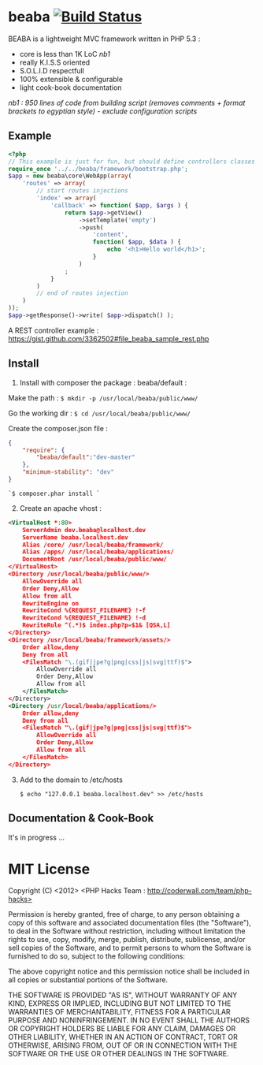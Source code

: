 # beaba [![Build Status](https://secure.travis-ci.org/ichiriac/beaba.png?branch=master)](http://travis-ci.org/ichiriac/beaba)


BEABA is a lightweight MVC framework written in PHP 5.3 :

- core is less than 1K LoC *nb1*
- really K.I.S.S oriented
- S.O.L.I.D respectfull  
- 100% extensible & configurable
- light cook-book documentation

*nb1 : 950 lines of code from building script (removes comments + format brackets to egyptian style) - exclude configuration scripts* 


## Example

```php
<?php
// This example is just for fun, but should define controllers classes
require_once '../../beaba/framework/bootstrap.php'; 
$app = new beaba\core\WebApp(array(
    'routes' => array(
        // start routes injections
        'index' => array(
            'callback' => function( $app, $args ) {
                return $app->getView()
                    ->setTemplate('empty')
                    ->push(
                        'content',
                        function( $app, $data ) {
                            echo '<h1>Hello world</h1>';
                        }
                    )
                ;
            }
        )
        // end of routes injection
    )
));
$app->getResponse()->write( $app->dispatch() );
```

A REST controller example :
https://gist.github.com/3362502#file_beaba_sample_rest.php

## Install

1. Install with composer the package : beaba/default :

Make the path :
    `$ mkdir -p /usr/local/beaba/public/www/ `

Go the working dir :
    `$ cd /usr/local/beaba/public/www/ `

Create the composer.json file :
```json
{
    "require": {
        "beaba/default":"dev-master"
    },
    "minimum-stability": "dev"
}
```

    `$ composer.phar install `

2. Create an apache vhost :
```xml
<VirtualHost *:80>
    ServerAdmin dev.beaba@localhost.dev
    ServerName beaba.localhost.dev
    Alias /core/ /usr/local/beaba/framework/
    Alias /apps/ /usr/local/beaba/applications/
    DocumentRoot /usr/local/beaba/public/www/
</VirtualHost>
<Directory /usr/local/beaba/public/www/>
    AllowOverride all
    Order Deny,Allow
    Allow from all  
    RewriteEngine on
    RewriteCond %{REQUEST_FILENAME} !-f
    RewriteCond %{REQUEST_FILENAME} !-d
    RewriteRule ^(.*)$ index.php?p=$1& [QSA,L]
</Directory>
<Directory /usr/local/beaba/framework/assets/>
    Order allow,deny
    Deny from all
    <FilesMatch "\.(gif|jpe?g|png|css|js|svg|ttf)$">
        AllowOverride all
        Order Deny,Allow
        Allow from all  
    </FilesMatch>
</Directory>
<Directory /usr/local/beaba/applications/>
    Order allow,deny
    Deny from all
    <FilesMatch "\.(gif|jpe?g|png|css|js|svg|ttf)$">
        AllowOverride all
        Order Deny,Allow
        Allow from all
    </FilesMatch>
</Directory>
```

3. Add to the domain to /etc/hosts

    `$ echo "127.0.0.1 beaba.localhost.dev" >> /etc/hosts`

## Documentation & Cook-Book

It's in progress ...

# MIT License

Copyright (C) <2012> <PHP Hacks Team : http://coderwall.com/team/php-hacks>

Permission is hereby granted, free of charge, to any person obtaining a copy of 
this software and associated documentation files (the "Software"), to deal in 
the Software without restriction, including without limitation the rights to 
use, copy, modify, merge, publish, distribute, sublicense, and/or sell copies of
 the Software, and to permit persons to whom the Software is furnished to do so, 
subject to the following conditions:

The above copyright notice and this permission notice shall be included in all 
copies or substantial portions of the Software.

THE SOFTWARE IS PROVIDED "AS IS", WITHOUT WARRANTY OF ANY KIND, EXPRESS OR 
IMPLIED, INCLUDING BUT NOT LIMITED TO THE WARRANTIES OF MERCHANTABILITY, FITNESS 
FOR A PARTICULAR PURPOSE AND NONINFRINGEMENT. IN NO EVENT SHALL THE AUTHORS OR 
COPYRIGHT HOLDERS BE LIABLE FOR ANY CLAIM, DAMAGES OR OTHER LIABILITY, WHETHER 
IN AN ACTION OF CONTRACT, TORT OR OTHERWISE, ARISING FROM, OUT OF OR IN 
CONNECTION WITH THE SOFTWARE OR THE USE OR OTHER DEALINGS IN THE SOFTWARE.